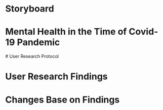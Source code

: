 # Storyboard
<script src="https://embed.shorthand.com/embed_9.js"></script>
<div data-shorthand-embed="carnegiemellon.shorthandstories.com/gealy-part2/"><h1>Mental Health in the Time of Covid-19 Pandemic</h1></div># User Research Protocol

# User Research Findings

# Changes Base on Findings




